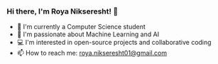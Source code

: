 ### Hi there, I'm Roya Nikseresht! 👋

- 🔭 I'm currently a Computer Science student
- 🌱 I'm passionate about Machine Learning and AI
- 💻 I'm interested in open-source projects and collaborative coding
- 📫 How to reach me: roya.nikseresht01@gmail.com


<!---
royanikseresht/royanikseresht is a ✨ special ✨ repository because its `README.md` (this file) appears on your GitHub profile.
You can click the Preview link to take a look at your changes.
--->

